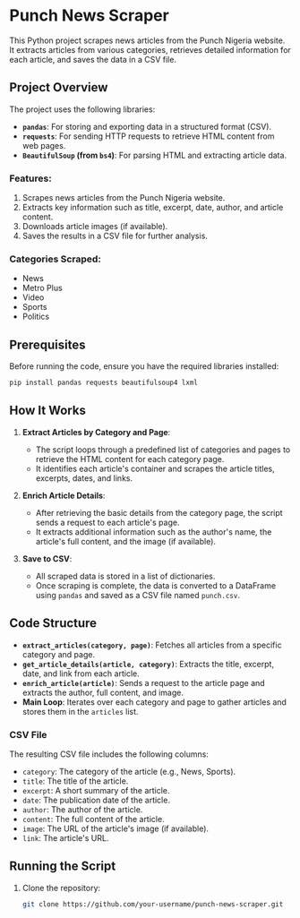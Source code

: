 # Punch News Scraper

This Python project scrapes news articles from the Punch Nigeria website. It extracts articles from various categories, retrieves detailed information for each article, and saves the data in a CSV file.

## Project Overview

The project uses the following libraries:
- **`pandas`**: For storing and exporting data in a structured format (CSV).
- **`requests`**: For sending HTTP requests to retrieve HTML content from web pages.
- **`BeautifulSoup` (from `bs4`)**: For parsing HTML and extracting article data.

### Features:
1. Scrapes news articles from the Punch Nigeria website.
2. Extracts key information such as title, excerpt, date, author, and article content.
3. Downloads article images (if available).
4. Saves the results in a CSV file for further analysis.

### Categories Scraped:
- News
- Metro Plus
- Video
- Sports
- Politics

## Prerequisites

Before running the code, ensure you have the required libraries installed:

```bash
pip install pandas requests beautifulsoup4 lxml
```

## How It Works

1. **Extract Articles by Category and Page**: 
   - The script loops through a predefined list of categories and pages to retrieve the HTML content for each category page.
   - It identifies each article's container and scrapes the article titles, excerpts, dates, and links.

2. **Enrich Article Details**: 
   - After retrieving the basic details from the category page, the script sends a request to each article's page.
   - It extracts additional information such as the author's name, the article's full content, and the image (if available).

3. **Save to CSV**: 
   - All scraped data is stored in a list of dictionaries.
   - Once scraping is complete, the data is converted to a DataFrame using `pandas` and saved as a CSV file named `punch.csv`.

## Code Structure

- **`extract_articles(category, page)`**: Fetches all articles from a specific category and page.
- **`get_article_details(article, category)`**: Extracts the title, excerpt, date, and link from each article.
- **`enrich_article(article)`**: Sends a request to the article page and extracts the author, full content, and image.
- **Main Loop**: Iterates over each category and page to gather articles and stores them in the `articles` list.

### CSV File

The resulting CSV file includes the following columns:
- `category`: The category of the article (e.g., News, Sports).
- `title`: The title of the article.
- `excerpt`: A short summary of the article.
- `date`: The publication date of the article.
- `author`: The author of the article.
- `content`: The full content of the article.
- `image`: The URL of the article's image (if available).
- `link`: The article's URL.

## Running the Script

1. Clone the repository:

   ```bash
   git clone https://github.com/your-username/punch-news-scraper.git
   ```

